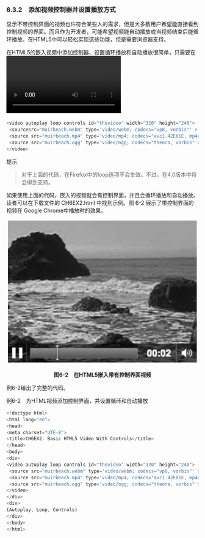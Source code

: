 ### 6.3.2　添加视频控制器并设置播放方式

显示不带控制界面的视频也许符合某些人的需求，但是大多数用户希望能直接看到控制视频的界面。而且作为开发者，可能希望视频能自动播放或当视频结束后能循环播放。在HTML5中可以轻松实现这些功能，但是需要浏览器支持。

在HTML5的嵌入视频中添加控制器、设置循环播放和自动播放很简单，只需要在<video>标签中设置controls、loop和autoplay选项即可，代码如下。

```javascript
<video autoplay loop controls id="thevideo" width="320" height="240">
 <sourcesrc="muirbeach.webm" type='video/webm; codecs="vp8, vorbis"' >
 <source src="muirbeach.mp4" type='video/mp4; codecs="avc1.42E01E, mp4a.40.2"' >
 <source src="muirbeach.ogg" type='video/ogg; codecs="theora, vorbis"'>
</video>
```

提示

> 对于上面的代码，在Firefox中的loop选项不会生效。不过，在4.0版本中将会得到支持。

如果使用上面的代码，嵌入的视频就会有控制界面，并且会循环播放和自动播放。读者可以在下载文件的 CH6EX2.html 中找到示例。图 6-2 展示了带控制界面的视频在 Google Chrome中播放时的效果。

![108.png](../images/108.png)
<center class="my_markdown"><b class="my_markdown">图6-2　在HTML5嵌入带有控制界面视频</b></center>

例6-2给出了完整的代码。

例6-2　为HTML视频添加控制界面，并设置循环和自动播放

```javascript
<!doctype html>
<html lang="en">
<head>
<meta charset="UTF-8">
<title>CH6EX2: Basic HTML5 Video With Controls</title>
</head>
<body>
<div>
<video autoplay loop controls id="thevideo" width="320" height="240">
 <source src="muirbeach.webm" type='video/webm; codecs="vp8, vorbis"' >
 <source src="muirbeach.mp4" type='video/mp4; codecs="avc1.42E01E, mp4a.40.2"' >
 <source src="muirbeach.ogg" type='video/ogg; codecs="theora, vorbis"'>
</video>
</div>
<div>
(Autoplay, Loop, Controls)
</div>
</body>
</html>
```

